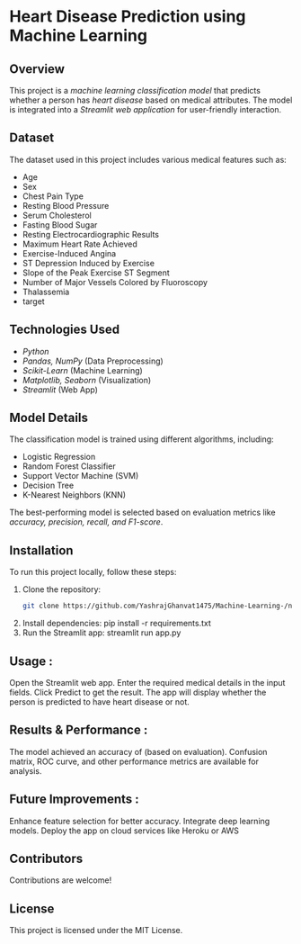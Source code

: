 # Heart Disease Prediction using Machine Learning  

## Overview  
This project is a *machine learning classification model* that predicts whether a person has *heart disease* based on medical attributes. The model is integrated into a *Streamlit web application* for user-friendly interaction.  

## Dataset  
The dataset used in this project includes various medical features such as:  
- Age  
- Sex  
- Chest Pain Type  
- Resting Blood Pressure
- Serum Cholesterol
- Fasting Blood Sugar 
- Resting Electrocardiographic Results
- Maximum Heart Rate Achieved 
- Exercise-Induced Angina
- ST Depression Induced by Exercise 
- Slope of the Peak Exercise ST Segment  
- Number of Major Vessels Colored by Fluoroscopy 
- Thalassemia
- target
## Technologies Used  
- *Python*  
- *Pandas, NumPy* (Data Preprocessing)  
- *Scikit-Learn* (Machine Learning)  
- *Matplotlib, Seaborn* (Visualization)  
- *Streamlit* (Web App)  

## Model Details  
The classification model is trained using different algorithms, including:  
- Logistic Regression  
- Random Forest Classifier  
- Support Vector Machine (SVM)  
- Decision Tree  
- K-Nearest Neighbors (KNN)  

The best-performing model is selected based on evaluation metrics like *accuracy, precision, recall, and F1-score*.  

## Installation  
To run this project locally, follow these steps:  

1. Clone the repository:  
   ```bash
   git clone https://github.com/YashrajGhanvat1475/Machine-Learning-/new/main/Heart%20project
2. Install dependencies:
   pip install -r requirements.txt
3. Run the Streamlit app:
   streamlit run app.py

## Usage : 
  Open the Streamlit web app.
  Enter the required medical details in the input fields.
  Click Predict to get the result.
  The app will display whether the person is predicted to have heart disease or not.
## Results & Performance : 
  The model achieved an accuracy of (based on evaluation).
  Confusion matrix, ROC curve, and other performance metrics are available for analysis.
## Future Improvements : 
  Enhance feature selection for better accuracy.
  Integrate deep learning models.
  Deploy the app on cloud services like Heroku or AWS
## Contributors
  Contributions are welcome!
## License
  This project is licensed under the MIT License.
